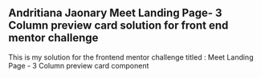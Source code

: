 ## Andritiana Jaonary Meet Landing Page- 3 Column preview card solution for front end mentor challenge

This is my solution for the frontend mentor challenge titled : Meet Landing Page - 3 Column preview card component